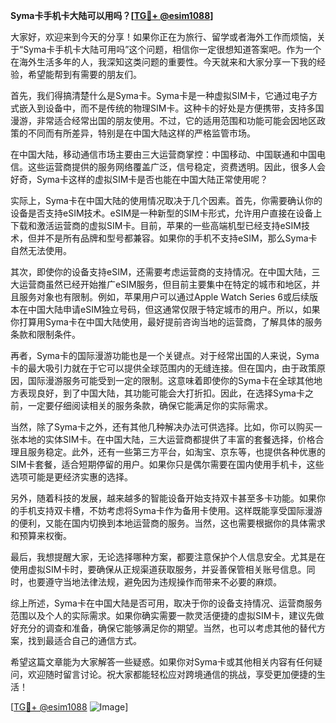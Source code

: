 **Syma卡手机卡大陆可以用吗？[[TG💪+ @esim1088](https://t.me/s/esim1088)]**

大家好，欢迎来到今天的分享！如果你正在为旅行、留学或者海外工作而烦恼，关于“Syma卡手机卡大陆可用吗”这个问题，相信你一定很想知道答案吧。作为一个在海外生活多年的人，我深知这类问题的重要性。今天就来和大家分享一下我的经验，希望能帮到有需要的朋友们。

首先，我们得搞清楚什么是Syma卡。Syma卡是一种虚拟SIM卡，它通过电子方式嵌入到设备中，而不是传统的物理SIM卡。这种卡的好处是方便携带，支持多国漫游，非常适合经常出国的朋友使用。不过，它的适用范围和功能可能会因地区政策的不同而有所差异，特别是在中国大陆这样的严格监管市场。

在中国大陆，移动通信市场主要由三大运营商掌控：中国移动、中国联通和中国电信。这些运营商提供的服务网络覆盖广泛，信号稳定，资费透明。因此，很多人会好奇，Syma卡这样的虚拟SIM卡是否也能在中国大陆正常使用呢？

实际上，Syma卡在中国大陆的使用情况取决于几个因素。首先，你需要确认你的设备是否支持eSIM技术。eSIM是一种新型的SIM卡形式，允许用户直接在设备上下载和激活运营商的虚拟SIM卡。目前，苹果的一些高端机型已经支持eSIM技术，但并不是所有品牌和型号都兼容。如果你的手机不支持eSIM，那么Syma卡自然无法使用。

其次，即使你的设备支持eSIM，还需要考虑运营商的支持情况。在中国大陆，三大运营商虽然已经开始推广eSIM服务，但目前主要集中在特定的城市和地区，并且服务对象也有限制。例如，苹果用户可以通过Apple Watch Series 6或后续版本在中国大陆申请eSIM独立号码，但这通常仅限于特定城市的用户。所以，如果你打算用Syma卡在中国大陆使用，最好提前咨询当地的运营商，了解具体的服务条款和限制条件。

再者，Syma卡的国际漫游功能也是一个关键点。对于经常出国的人来说，Syma卡的最大吸引力就在于它可以提供全球范围内的无缝连接。但在国内，由于政策原因，国际漫游服务可能受到一定的限制。这意味着即使你的Syma卡在全球其他地方表现良好，到了中国大陆，其功能可能会大打折扣。因此，在选择Syma卡之前，一定要仔细阅读相关的服务条款，确保它能满足你的实际需求。

当然，除了Syma卡之外，还有其他几种解决办法可供选择。比如，你可以购买一张本地的实体SIM卡。在中国大陆，三大运营商都提供了丰富的套餐选择，价格合理且服务稳定。此外，还有一些第三方平台，如淘宝、京东等，也提供各种优惠的SIM卡套餐，适合短期停留的用户。如果你只是偶尔需要在国内使用手机卡，这些选项可能是更经济实惠的选择。

另外，随着科技的发展，越来越多的智能设备开始支持双卡甚至多卡功能。如果你的手机支持双卡槽，不妨考虑将Syma卡作为备用卡使用。这样既能享受国际漫游的便利，又能在国内切换到本地运营商的服务。当然，这也需要根据你的具体需求和预算来权衡。

最后，我想提醒大家，无论选择哪种方案，都要注意保护个人信息安全。尤其是在使用虚拟SIM卡时，要确保从正规渠道获取服务，并妥善保管相关账号信息。同时，也要遵守当地法律法规，避免因为违规操作而带来不必要的麻烦。

综上所述，Syma卡在中国大陆是否可用，取决于你的设备支持情况、运营商服务范围以及个人的实际需求。如果你确实需要一款灵活便捷的虚拟SIM卡，建议先做好充分的调查和准备，确保它能够满足你的期望。当然，也可以考虑其他的替代方案，找到最适合自己的通信方式。

希望这篇文章能为大家解答一些疑惑。如果你对Syma卡或其他相关内容有任何疑问，欢迎随时留言讨论。祝大家都能轻松应对跨境通信的挑战，享受更加便捷的生活！

[[TG💪+ @esim1088](https://t.me/s/esim1088) ![Image](https://i.postimg.cc/4NQfJmqS/Snipaste-2025-05-13-00-14-12.png)]